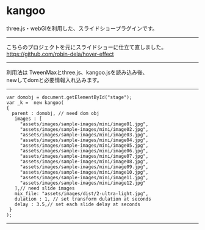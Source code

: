 # kangoo

three.js・webGlを利用した、スライドショープラグインです。
___
こちらのプロジェクトを元にスライドショーに仕立て直しました。  
https://github.com/robin-dela/hover-effect
___
  
  
  
利用法は
TweenMaxとthree.js、kangoo.jsを読み込み後、  
newしてdomと必要情報入れ込みます。
___
    var domobj = document.getElementById("stage");  
    var _k =  new kangoo(  
    {  
      parent : domobj, // need dom obj  
       images : [  
         "assets/images/sample-images/mini/image01.jpg",  
         "assets/images/sample-images/mini/image02.jpg",  
         "assets/images/sample-images/mini/image03.jpg",  
         "assets/images/sample-images/mini/image04.jpg",  
         "assets/images/sample-images/mini/image05.jpg",  
         "assets/images/sample-images/mini/image06.jpg",  
         "assets/images/sample-images/mini/image07.jpg",  
         "assets/images/sample-images/mini/image08.jpg",  
         "assets/images/sample-images/mini/image09.jpg",  
         "assets/images/sample-images/mini/image10.jpg",  
         "assets/images/sample-images/mini/image11.jpg",  
         "assets/images/sample-images/mini/image12.jpg"  
       ],// need slide images  
       mix_file: "assets/images/dist/2-ultra-light.jpg",  
       dulation : 1, // set transform dulation at seconds  
       delay : 3.5,// set each slide delay at seconds  
     }  
    );  
___
